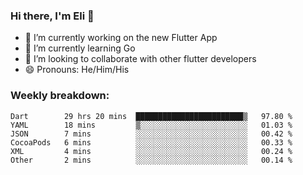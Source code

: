 ### Hi there, I'm Eli 👋
- 🔭 I’m currently working on the new Flutter App
- 🌱 I’m currently learning Go
- 🦄 I’m looking to collaborate with other flutter developers
- 😄 Pronouns: He/Him/His

### Weekly breakdown:
<!--START_SECTION:waka-->

```text
Dart        29 hrs 20 mins  ████████████████████████▒   97.80 %
YAML        18 mins         ▒░░░░░░░░░░░░░░░░░░░░░░░░   01.03 %
JSON        7 mins          ░░░░░░░░░░░░░░░░░░░░░░░░░   00.42 %
CocoaPods   6 mins          ░░░░░░░░░░░░░░░░░░░░░░░░░   00.33 %
XML         4 mins          ░░░░░░░░░░░░░░░░░░░░░░░░░   00.24 %
Other       2 mins          ░░░░░░░░░░░░░░░░░░░░░░░░░   00.14 %
```

<!--END_SECTION:waka-->

